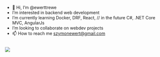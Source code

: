 - 👋 Hi, I’m @ewerttrewe
-  I’m interested in backend web development
-  I’m currently learning Docker, DRF, React,  // in the future C#, .NET Core MVC, AngularJs  
-  I’m looking to collaborate on webdev projects
- 📫 How to reach me szymonewert@gmail.com
<br>
<img src="https://github-readme-stats.vercel.app/api?username=ewerttrewe&&show_icons=true&title_color=ffffff&icon_color=bb2acf&text_color=daf7dc&bg_color=151515">
